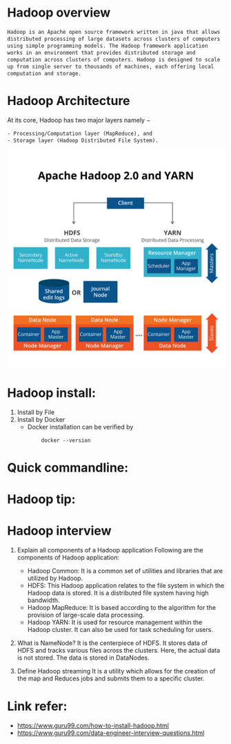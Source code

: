 # Hadoop overview
    Hadoop is an Apache open source framework written in java that allows distributed processing of large datasets across clusters of computers using simple programming models. The Hadoop framework application works in an environment that provides distributed storage and computation across clusters of computers. Hadoop is designed to scale up from single server to thousands of machines, each offering local computation and storage.
# Hadoop Architecture
At its core, Hadoop has two major layers namely −

    - Processing/Computation layer (MapReduce), and
    - Storage layer (Hadoop Distributed File System).


![Architecture](../image/hadoop-1.png)

# Hadoop install:
   1. Install by File
   2. Install by Docker
        - Docker installation can be verified by

```
           docker --version
```

# Quick commandline: 

# Hadoop tip:


# Hadoop interview

1) Explain all components of a Hadoop application
Following are the components of Hadoop application:

    - Hadoop Common: It is a common set of utilities and libraries that are utilized by Hadoop.
    - HDFS: This Hadoop application relates to the file system in which the Hadoop data is stored. It is a distributed file system having high bandwidth.
    - Hadoop MapReduce: It is based according to the algorithm for the provision of large-scale data processing.
    - Hadoop YARN: It is used for resource management within the Hadoop cluster. It can also be used for task scheduling for users.

2) What is NameNode?
    It is the centerpiece of HDFS. It stores data of HDFS and tracks various files across the clusters. Here, the actual data is not stored. The data is stored in DataNodes.
3) Define Hadoop streaming
    It is a utility which allows for the creation of the map and Reduces jobs and submits them to a specific cluster.
# Link refer:
  - https://www.guru99.com/how-to-install-hadoop.html
  - https://www.guru99.com/data-engineer-interview-questions.html